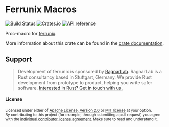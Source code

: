 # Ferrunix Macros

[![Build Status](https://github.com/leandros/ferrunix/actions/workflows/ci.yml/badge.svg)](https://github.com/leandros/ferrunix/actions)
[![Crates.io](https://img.shields.io/crates/v/ferrunix-macros.svg)](https://crates.io/crates/ferrunix-macros)
[![API reference](https://docs.rs/ferrunix-macros/badge.svg)](https://docs.rs/ferrunix-macros/)

Proc-macro for [ferrunix](https://crates.io/crates/ferrunix).

More information about this crate can be found in the [crate documentation](https://docs.rs/ferrunix-macros/).

## Support

> Development of ferrunix is sponsored by [RagnarLab](https://ragnarlab.com). RagnarLab is a Rust consultancy based in Stuttgart, Germany. We provide Rust development from prototype to product, helping you write safer software. [Interested in Rust? Get in touch with us.](https://ragnarlab.com)

#### License

<sup>
Licensed under either of <a href="LICENSE-APACHE">Apache License, Version
2.0</a> or <a href="LICENSE-MIT">MIT license</a> at your option.
</sup>

<br>

<sub>
By contributing to this project (for example, through submitting a pull
request) you agree with the <a
href="https://github.com/Leandros/ferrunix/blob/master/Contributors-License-Agreement.md">individual
contributor license agreement</a>. Make sure to read and understand it.
</sub>
